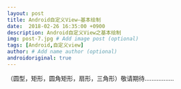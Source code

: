 ```yaml
---
layout: post
title: Android自定义View—基本绘制
date:  2018-02-26 16:35:00 +0900
description: Android自定义View之基本绘制
img: post-7.jpg # Add image post (optional)
tags: [Android,自定义view]
author: # Add name author (optional)
androidoriginal: true
---
```

（圆型，矩形，圆角矩形，扇形，三角形）敬请期待.................
